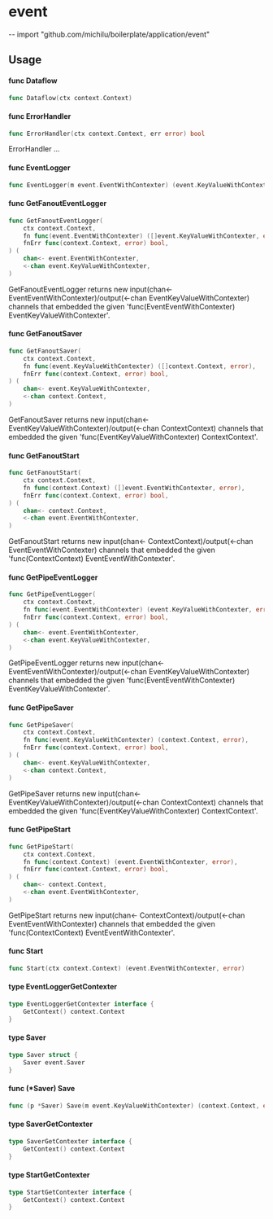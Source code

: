 # event
--
    import "github.com/michilu/boilerplate/application/event"


## Usage

#### func  Dataflow

```go
func Dataflow(ctx context.Context)
```

#### func  ErrorHandler

```go
func ErrorHandler(ctx context.Context, err error) bool
```
ErrorHandler ...

#### func  EventLogger

```go
func EventLogger(m event.EventWithContexter) (event.KeyValueWithContexter, error)
```

#### func  GetFanoutEventLogger

```go
func GetFanoutEventLogger(
	ctx context.Context,
	fn func(event.EventWithContexter) ([]event.KeyValueWithContexter, error),
	fnErr func(context.Context, error) bool,
) (
	chan<- event.EventWithContexter,
	<-chan event.KeyValueWithContexter,
)
```
GetFanoutEventLogger returns new input(chan<-
EventEventWithContexter)/output(<-chan EventKeyValueWithContexter) channels that
embedded the given 'func(EventEventWithContexter) EventKeyValueWithContexter'.

#### func  GetFanoutSaver

```go
func GetFanoutSaver(
	ctx context.Context,
	fn func(event.KeyValueWithContexter) ([]context.Context, error),
	fnErr func(context.Context, error) bool,
) (
	chan<- event.KeyValueWithContexter,
	<-chan context.Context,
)
```
GetFanoutSaver returns new input(chan<-
EventKeyValueWithContexter)/output(<-chan ContextContext) channels that embedded
the given 'func(EventKeyValueWithContexter) ContextContext'.

#### func  GetFanoutStart

```go
func GetFanoutStart(
	ctx context.Context,
	fn func(context.Context) ([]event.EventWithContexter, error),
	fnErr func(context.Context, error) bool,
) (
	chan<- context.Context,
	<-chan event.EventWithContexter,
)
```
GetFanoutStart returns new input(chan<- ContextContext)/output(<-chan
EventEventWithContexter) channels that embedded the given 'func(ContextContext)
EventEventWithContexter'.

#### func  GetPipeEventLogger

```go
func GetPipeEventLogger(
	ctx context.Context,
	fn func(event.EventWithContexter) (event.KeyValueWithContexter, error),
	fnErr func(context.Context, error) bool,
) (
	chan<- event.EventWithContexter,
	<-chan event.KeyValueWithContexter,
)
```
GetPipeEventLogger returns new input(chan<-
EventEventWithContexter)/output(<-chan EventKeyValueWithContexter) channels that
embedded the given 'func(EventEventWithContexter) EventKeyValueWithContexter'.

#### func  GetPipeSaver

```go
func GetPipeSaver(
	ctx context.Context,
	fn func(event.KeyValueWithContexter) (context.Context, error),
	fnErr func(context.Context, error) bool,
) (
	chan<- event.KeyValueWithContexter,
	<-chan context.Context,
)
```
GetPipeSaver returns new input(chan<- EventKeyValueWithContexter)/output(<-chan
ContextContext) channels that embedded the given
'func(EventKeyValueWithContexter) ContextContext'.

#### func  GetPipeStart

```go
func GetPipeStart(
	ctx context.Context,
	fn func(context.Context) (event.EventWithContexter, error),
	fnErr func(context.Context, error) bool,
) (
	chan<- context.Context,
	<-chan event.EventWithContexter,
)
```
GetPipeStart returns new input(chan<- ContextContext)/output(<-chan
EventEventWithContexter) channels that embedded the given 'func(ContextContext)
EventEventWithContexter'.

#### func  Start

```go
func Start(ctx context.Context) (event.EventWithContexter, error)
```

#### type EventLoggerGetContexter

```go
type EventLoggerGetContexter interface {
	GetContext() context.Context
}
```


#### type Saver

```go
type Saver struct {
	Saver event.Saver
}
```


#### func (*Saver) Save

```go
func (p *Saver) Save(m event.KeyValueWithContexter) (context.Context, error)
```

#### type SaverGetContexter

```go
type SaverGetContexter interface {
	GetContext() context.Context
}
```


#### type StartGetContexter

```go
type StartGetContexter interface {
	GetContext() context.Context
}
```
